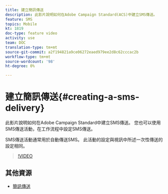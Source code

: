 ```yaml
---
title: 建立簡訊傳送
description: 此影片說明如何在Adobe Campaign Standard(ACS)中建立SMS傳送。
feature: SMS
topics: Mobile
kt: 1819
doc-type: feature video
activity: use
team: DOC
translation-type: tm+mt
source-git-commit: a2f194821a9ce06272eaed979ee2d8c62cccac2b
workflow-type: tm+mt
source-wordcount: '98'
ht-degree: 0%

---
```



# 建立簡訊傳送{#creating-a-sms-delivery}

此影片說明如何在Adobe Campaign Standard中建立SMS傳送。 您也可以使用SMS傳送活動，在工作流程中設定SMS傳送。

SMS傳送活動通常用於自動傳送SMS。 此活動的設定與視訊中所述一次性傳送的設定相同。

>[!VIDEO](https://video.tv.adobe.com/v/25265/?quality=12)

## 其他資源

* [簡訊傳送](https://docs.adobe.com/content/help/en/campaign-standard/using/managing-processes-and-data/channel-activities/sms-delivery.html#configuration)
